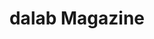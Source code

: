 ---
title: dalab Magazine
category: Web Desing
category_slug: f-webd f-wdev
type: gallery
image: assets/img/works/dalab-magazine/dalab_magazine.jpg
gallery: assets/img/works/dalab-magazine/screenshot_left.jpg,assets/img/works/dalab-magazine/screenshot_top.jpg,assets/img/works/dalab-magazine/Artboard 3.png
---